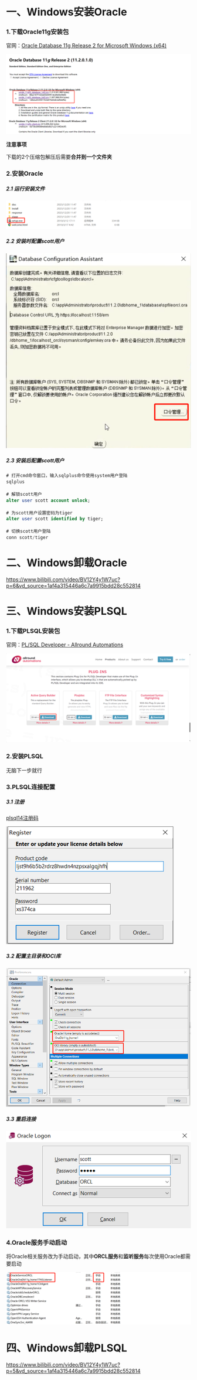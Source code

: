 # 一、Windows安装Oracle

### 1.下载Oracle11g安装包

官网：[Oracle Database 11g Release 2 for Microsoft Windows (x64)](https://www.oracle.com/partners/campaign/112010-win64soft-094461.html)

![001-Oracle11g下载官网](./images/0-Oracle安装与卸载/001-Oracle11g下载官网.png)

**注意事项**

下载的2个压缩包解压后需要**合并到一个文件夹**

### 2.安装Oracle

##### 2.1 运行安装文件

![002-Oracle安装目录](./images/0-Oracle安装与卸载/002-Oracle安装目录.png)

##### 2.2 安装时配置scott用户

![003-配置scott用户](./images/0-Oracle安装与卸载/003-配置scott用户.png)

##### 2.3 安装后配置scott用户

```sql
# 打开cmd命令窗口，输入sqlplus命令使用system用户登陆
sqlplus

# 解锁scott用户
alter user scott account unlock;

# 为scott用户设置密码为tiger
alter user scott identified by tiger;

# 切换scott用户登陆
conn scott/tiger
```

# 二、Windows卸载Oracle

https://www.bilibili.com/video/BV12Y4y1W7uc?p=6&vd_source=1af4a315446a6c7a9915bdd28c552814

# 三、Windows安装PLSQL

### 1.下载PLSQL安装包

官网：[PL/SQL Developer - Allround Automations](https://www.allroundautomations.com/products/pl-sql-developer/)

![004-PLSQL下载官网](./images/0-Oracle安装与卸载/004-PLSQL下载官网.png)

### 2.安装PLSQL

无脑下一步就行

### 3.PLSQL连接配置

##### 3.1 注册

[plsql14注册码](./information/PLSQL/plsql14注册码.txt)

![005-注册](./images/0-Oracle安装与卸载/005-注册.png)

##### 3.2 配置主目录和OCI库

![006-配置主目录和OCI库](./images/0-Oracle安装与卸载/006-配置主目录和OCI库.png)

##### 3.3 重启连接

![007-重启连接](./images/0-Oracle安装与卸载/007-重启连接.png)

### 4.Oracle服务手动启动

将Oracle相关服务改为手动启动，其中**ORCL服务**和**监听服务**每次使用Oracle都需要启动

![008-Oracle服务](./images/0-Oracle安装与卸载/008-Oracle服务.png)

# 四、Windows卸载PLSQL

https://www.bilibili.com/video/BV12Y4y1W7uc?p=5&vd_source=1af4a315446a6c7a9915bdd28c552814